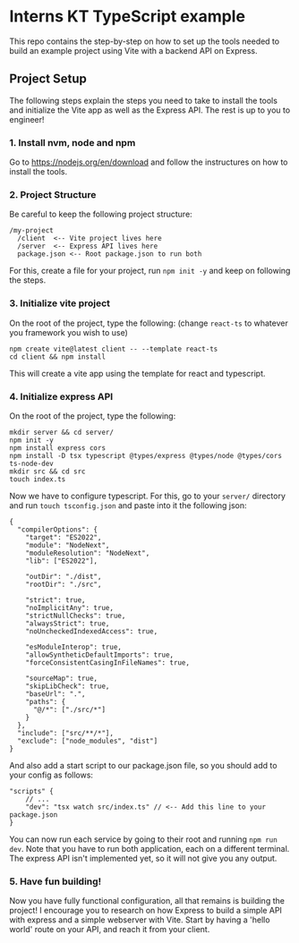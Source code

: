 # Interns KT TypeScript example
This repo contains the step-by-step on how to set up the tools needed to build an example project using Vite with a backend API on Express.

## Project Setup
The following steps explain the steps you need to take to install the tools and initialize the Vite app as well as the Express API. The rest is up to you to engineer!

### 1. Install nvm, node and npm
Go to https://nodejs.org/en/download and follow the instructures on how to install the tools.
### 2. Project Structure
Be careful to keep the following project structure:
```
/my-project
  /client  <-- Vite project lives here
  /server  <-- Express API lives here
  package.json <-- Root package.json to run both
```
For this, create a file for your project, run `npm init -y` and keep on following the steps.
### 3. Initialize vite project
On the root of the project, type the following: (change `react-ts` to whatever you framework you wish to use)
```
npm create vite@latest client -- --template react-ts
cd client && npm install
```
This will create a vite app using the template for react and typescript.
### 4. Initialize express API
On the root of the project, type the following:
```
mkdir server && cd server/
npm init -y
npm install express cors 
npm install -D tsx typescript @types/express @types/node @types/cors ts-node-dev
mkdir src && cd src
touch index.ts
```
Now we have to configure typescript. For this, go to your `server/` directory and run `touch tsconfig.json` and paste into it the following json:
```
{
  "compilerOptions": {
    "target": "ES2022",
    "module": "NodeNext",
    "moduleResolution": "NodeNext",
    "lib": ["ES2022"],

    "outDir": "./dist",
    "rootDir": "./src",

    "strict": true,
    "noImplicitAny": true,
    "strictNullChecks": true,
    "alwaysStrict": true,
    "noUncheckedIndexedAccess": true,

    "esModuleInterop": true,
    "allowSyntheticDefaultImports": true,
    "forceConsistentCasingInFileNames": true,

    "sourceMap": true,
    "skipLibCheck": true,
    "baseUrl": ".",
    "paths": {
      "@/*": ["./src/*"]
    }
  },
  "include": ["src/**/*"],
  "exclude": ["node_modules", "dist"]
}
```
And also add a start script to our package.json file, so you should add to your config as follows:
```
"scripts" {
    // ...
    "dev": "tsx watch src/index.ts" // <-- Add this line to your package.json
}
```
You can now run each service by going to their root and running `npm run dev`. Note that you have to run both application, each on a different terminal. The express API isn't implemented yet, so it will not give you any output.
### 5. Have fun building!
Now you have fully functional configuration, all that remains is building the project! 
I encourage you to research on how Express to build a simple API with express and a simple webserver with Vite. Start by having a 'hello world' route on your API, and reach it from your client.
